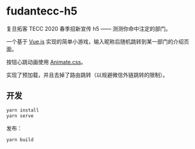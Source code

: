 # fudantecc-h5

复旦拓客 TECC 2020 春季招新宣传 h5 —— 测测你命中注定的部门。

一个基于 [Vue.js](https://vuejs.org/) 实现的简单小游戏，输入昵称后随机跳转到某一部门的介绍页面。

按钮心跳动画使用 [Animate.css](https://github.com/daneden/animate.css)。

实现了预加载，并且去掉了路由跳转（以规避微信外链跳转的限制）。

## 开发

```sh
yarn install
yarn serve
```

发布：

```sh
yarn build
```